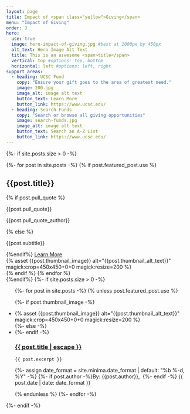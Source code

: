 ```yaml
---
layout: page
title: Impact of <span class="yellow">Giving</span>
menu: "Impact of Giving"
order: 3
hero:
  use: true
  image: hero-impact-of-giving.jpg #best at 1000px by 450px
  alt_text: Hero Image Alt Text
  title: This is an aswesome <span>title</span>
  vertical: top #options: top, bottom
  horizontal: left #options: left, right
support_areas:
  - heading: UCSC Fund
    copy: "Ensure your gift goes to the area of greatest need."
    image: 200.jpg
    image_alt: image alt text
    button_text: Learn More
    button_link: https://www.ucsc.edu/
  - heading: Search Funds
    copy: "Search or browse all giving opportunities"
    image: search-funds.jpg
    image_alt: image alt text
    button_text: Search an A-Z List
    button_link: https://www.ucsc.edu/
---
```

{%- if site.posts.size > 0 -%}
<section class="cta two-col-grid">
{%- for post in site.posts -%}
{% if post.featured_post.use %}

<div class="grid-cell">
  <div class="container">
    <div class="copy">
      <h2>{{post.title}}</h2>
      {% if post.pull_quote %}
      <p>{{post.pull_quote}}</p>
      <p>{{post.pull_quote_author}}</p>
      {% else %}
      <p>{{post.subtitle}}</p>
      {%endif%}
      <a href="{{post.url}}" class="yellow-pill">Learn More</a>
    </div>
      {% asset {{post.thumbnail_image}} alt="{{post.thumbnail_alt_text}}" magick:crop=450x450+0+0 magick:resize=200 %}
  </div>
</div>
 {% endif %}
 {% endfor %}
 </section>
 {%endif%}
 {%- if site.posts.size > 0 -%}

<ul class="post-list">
 {%- for post in site.posts -%}
{% unless post.featured_post.use %}

{%- if post.thumbnail_image -%}
<li class="post-list-grid">
<div class="post-list-image">{% asset {{post.thumbnail_image}} alt="{{post.thumbnail_alt_text}}" magick:crop=450x450+0+0 magick:resize=200 %}</div>
<div class="post-list-copy">
{%- else -%}
<li>
<div class="post-list-copy">
{%- endif -%}
  <h3>
    <a class="post-link" href="{{ post.url | relative_url }}">
      {{ post.title | escape }}
    </a>
  </h3>
 
    {{ post.excerpt }}
 
  {%- assign date_format = site.minima.date_format | default: "%b %-d, %Y" -%}
  <span class="post-meta">{%- if post.author -%}By: <span itemprop="author">{{post.author}},&nbsp;</span> {%- endif -%} {{ post.date | date: date_format }}</span>
</div>
</li>
{% endunless %}
{%- endfor -%}
</ul>
{%- endif -%}
